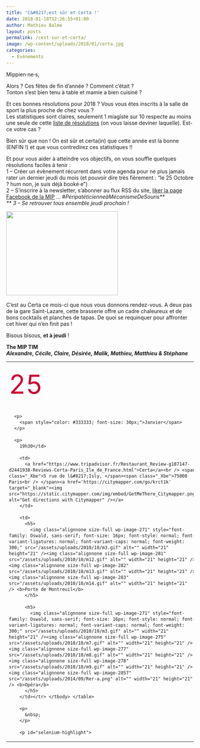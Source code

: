 ```yaml
---
title: 'C&#8217;est sûr et Certa !'
date: 2018-01-18T12:26:55+01:00
author: Mathieu Balme
layout: posts
permalink: /cest-sur-et-certa/
image: /wp-content/uploads/2018/01/certa.jpg
categories:
  - Evènements
---
```

Mippien·ne·s,

Alors ? Ces fêtes de fin d&#8217;année ? Comment c&#8217;était ?  
Tonton s&#8217;est bien tenu à table et mamie a bien cuisiné ?

Et ces bonnes résolutions pour 2018 ? Vous vous êtes inscrits à la salle de sport la plus proche de chez vous ?  
Les statistiques sont claires, seulement 1 miagiste sur 10 respecte au moins une seule de cette [liste de résolutions](https://www.topito.com/top-bonnes-resolutions-version-honnetes-illustrations-profiter-de-la-vie) (on vous laisse deviner laquelle). Est-ce votre cas ?

Bien sûr que non ! On est sûr et certa(in) que cette année est la bonne (ENFIN !) et que vous contredirez ces statistiques !!

Et pour vous aider à atteindre vos objectifs, on vous souffle quelques résolutions faciles à tenir :  
1 &#8211; Créer un évènement récurrent dans votre agenda pour ne plus jamais rater un dernier jeudi du mois (et pouvoir dire très fièrement : &#8220;le 25 Octobre ? hum non, je suis déjà booké·e&#8221;)  
2 &#8211; S&#8217;inscrire à la newsletter, s&#8217;abonner au flux RSS du site, [liker la page Facebook de la MIP](https://fb.me/assomip) &#8230; #_PéripatéticienneàMécanismeDeSouris**  
** 3 &#8211; Se retrouver tous ensemble jeudi prochain !_

<img class="size-medium wp-image-4460 alignright" src="/assets/uploads/2018/01/certa-300x225.jpg" alt="" width="300" height="225" srcset="/assets/uploads/2018/01/certa-300x225.jpg 300w, /assets/uploads/2018/01/certa.jpg 550w" sizes="(max-width: 300px) 100vw, 300px" /> 

C&#8217;est au Certa ce mois-ci que nous vous donnons rendez-vous. A deux pas de la gare Saint-Lazare, cette brasserie offre un cadre chaleureux et de bons cocktails et planches de tapas. De quoi se requinquer pour affronter cet hiver qui n&#8217;en finit pas !

Bisous bisous, **et à jeudi** !

**The MIP TIM**  
_**Alexandre, Cécile, Claire, Désirée, Malik, Mathieu, Matthieu & Stéphane**_

<table width="659">
  <tr>
    <td>
      <p style="height: 50px; color: #cc0033; font-size: 70px; margin-top: 15px;">
        25
      </p>
      
      <p>
        <span style="color: #333333; font-size: 30px;">Janvier</span>
      </p>
      
      <p>
        19h30</td> 
        
        <td>
          <a href="https://www.tripadvisor.fr/Restaurant_Review-g187147-d2441938-Reviews-Certa-Paris_Ile_de_France.html">Certa</a><br /> <span class="_Xbe">5 rue de l&#8217;Isly, </span><span class="_Xbe">75008 Paris<br /> </span><a href='https://citymapper.com/go/krct1k' target="_blank"><img src="https://static.citymapper.com/img/embed/GetMeThere_Citymapper.png" alt="Get directions with Citymapper" /></a>
        </td>
        
        <td>
          <h5>
            <img class="alignnone size-full wp-image-271" style="font-family: Oswald, sans-serif; font-size: 16px; font-style: normal; font-variant-ligatures: normal; font-variant-caps: normal; font-weight: 300;" src="/assets/uploads/2010/10/m3.gif" alt="" width="21" height="21" /><img class="alignnone size-full wp-image-281" src="/assets/uploads/2010/10/m12.gif" alt="" width="21" height="21" /><img class="alignnone size-full wp-image-282" src="/assets/uploads/2010/10/m13.gif" alt="" width="21" height="21" /><img class="alignnone size-full wp-image-283" src="/assets/uploads/2010/10/m14.gif" alt="" width="21" height="21" /> <b>Porte de Montreuil</b>
          </h5>
          
          <h5>
            <img class="alignnone size-full wp-image-271" style="font-family: Oswald, sans-serif; font-size: 16px; font-style: normal; font-variant-ligatures: normal; font-variant-caps: normal; font-weight: 300;" src="/assets/uploads/2010/10/m3.gif" alt="" width="21" height="21" /><img class="alignnone size-full wp-image-275" src="/assets/uploads/2010/10/m7.gif" alt="" width="21" height="21" /><img class="alignnone size-full wp-image-277" src="/assets/uploads/2010/10/m8.gif" alt="" width="21" height="21" /><img class="alignnone size-full wp-image-278" src="/assets/uploads/2010/10/m9.gif" alt="" width="21" height="21" /><img class="alignnone size-full wp-image-2857" src="/assets/uploads/2014/09/Rer-a.png" alt="" width="21" height="21" /> <b>Opéra</b>
          </h5>
        </td></tr> </tbody> </table> 
        
        <p>
          &nbsp;
        </p>
        
        <p id="selenium-highlight">
